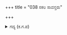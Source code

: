 +++
title = "038 ಸಕಲ ಸಾವನ್ತರು"

+++

<details><summary>ಗದ್ಯ (ಕ.ಗ.ಪ) </summary>

38. ಕೌರವನ ಎಲ್ಲ ಮಾಂಡಲಿಕರು, ಸಾಮಂತರಾಜರು, ಮಹಾರಾಜರು, ಆಗಮಿಸಿ ನೋಡಿ ಸಂತೋಷಪಟ್ಟು ದ್ರೋಣರಿಗೆ ಉಡುಗೊರೆಯನ್ನು ಸಮರ್ಪಿಸಿ ನಮಸ್ಕರಿಸಿದರು. ಆಗ ಆ ಸಭೆಯಲ್ಲಿ ಎಲ್ಲರ ಕಿರೀಟಗಳಲ್ಲಿದ್ದ ರತ್ನಗಳಿಂದ ಕಿರಣರಾಶಿ ರಾರಾಜಿಸಿತು; ವೀರರ ಖಡ್ಗಗಳ ತುದಿಯ ಹೊಳಪು ಪ್ರಕಾಶಮಾನವಾದ ದೀಪಗಳ ಬೆಳಕಿನಲ್ಲಿ ಥಳಥಳಿಸಿತು, ದ್ರೋಣಾಚಾರ್ಯರು  ಸೂರ್ಯನಂತೆ ಶೋಭಿಸಿದರು.
</details>
